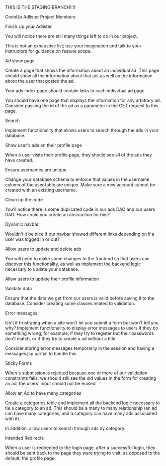 THIS IS THE STAGING BRANCH!!!!

CodeUp Adlister Project
Members: 


Finish Up your Adlister

You will notice there are still many things left to do in our project.

This is not an exhaustive list; use your imagination and talk to your instructors for guidance on feature scope.

Ad show page

Create a page that shows the information about an individual ad. This page should show all the information about that ad, as well as the information about the user that posted the ad.

Your ads index page should contain links to each individual ad page.

You should have one page that displays the information for any arbitrary ad. Consider passing the id of the ad as a parameter in the GET request to this page.

Search

Implement functionality that allows users to search through the ads in your database.

Show user's ads on their profile page

When a user visits their profile page, they should see all of the ads they have created.

Ensure usernames are unique

Change your database schema to enforce that values in the username column of the user table are unique. Make sure a new account cannot be created with an existing username.

Clean up the code

You'll notice there is some duplicated code in our ads DAO and our users DAO. How could you create an abstraction for this?

Dynamic navbar

Wouldn't it be nice if our navbar showed different links depending on if a user was logged in or out?

Allow users to update and delete ads

You will need to make some changes to the frontend so that users can discover this functionality, as well as implement the backend logic necessary to update your database.

Allow users to update their profile information

Validate data

Ensure that the data we get from our users is valid before saving it to the database. Consider creating some classes related to validation.

Error messages

Isn't it frustrating when a site won't let you submit a form but won't tell you why? Implement functionality to display error messages to users if they do something wrong, for example, if they try to register but their passwords don't match, or if they try to create a ad without a title.

Consider storing error messages temporarily in the session and having a messages.jsp partial to handle this.

Sticky Forms

When a submission is rejected because one or more of our validation constraints fails, we should still see the old values in the form for creating an ad, the users' input should not be erased.

Allow an Ad to have many categories

Create a categories table and implement all the backend logic necessary to tie a category to an ad. This should be a many to many relationship (an ad can have many categories, and a category can have many ads associated with it).

In addition, allow users to search through ads by category.

Intended Redirects

When a user is redirected to the login page, after a successful login, they should be sent back to the page they were trying to visit, as opposed to the default, the profile page.